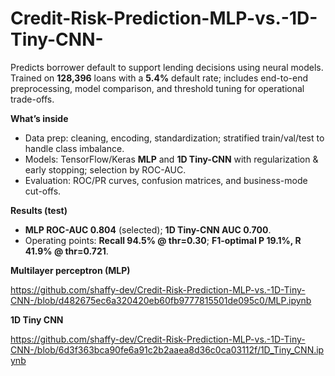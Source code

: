 # Credit-Risk-Prediction-MLP-vs.-1D-Tiny-CNN-
Predicts borrower default to support lending decisions using neural models. Trained on **128,396** loans with a **5.4%** default rate; includes end-to-end preprocessing, model comparison, and threshold tuning for operational trade-offs.

**What’s inside**
- Data prep: cleaning, encoding, standardization; stratified train/val/test to handle class imbalance.
- Models: TensorFlow/Keras **MLP** and **1D Tiny-CNN** with regularization & early stopping; selection by ROC-AUC.
- Evaluation: ROC/PR curves, confusion matrices, and business-mode cut-offs.

**Results (test)**
- **MLP ROC-AUC 0.804** (selected); **1D Tiny-CNN AUC 0.700**.
- Operating points: **Recall 94.5% @ thr=0.30**; **F1-optimal P 19.1%, R 41.9% @ thr=0.721**.

**Multilayer perceptron (MLP)**

https://github.com/shaffy-dev/Credit-Risk-Prediction-MLP-vs.-1D-Tiny-CNN-/blob/d482675ec6a320420eb60fb9777815501de095c0/MLP.ipynb

**1D Tiny CNN**

https://github.com/shaffy-dev/Credit-Risk-Prediction-MLP-vs.-1D-Tiny-CNN-/blob/6d3f363bca90fe6a91c2b2aaea8d36c0ca03112f/1D_Tiny_CNN.ipynb

